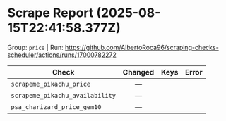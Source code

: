 # Scrape Report (2025-08-15T22:41:58.377Z)

Group: `price`  |  Run: https://github.com/AlbertoRoca96/scraping-checks-scheduler/actions/runs/17000782272

| Check | Changed | Keys | Error |
|---|:---:|:--|:--|
| `scrapeme_pikachu_price` | — |  |  |
| `scrapeme_pikachu_availability` | — |  |  |
| `psa_charizard_price_gem10` | — |  |  |
